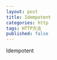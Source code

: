 ```yaml
---
layout: post
title: Idempotent
categories: http
tags: HTTP方法
published: false
---
```


Idempotent